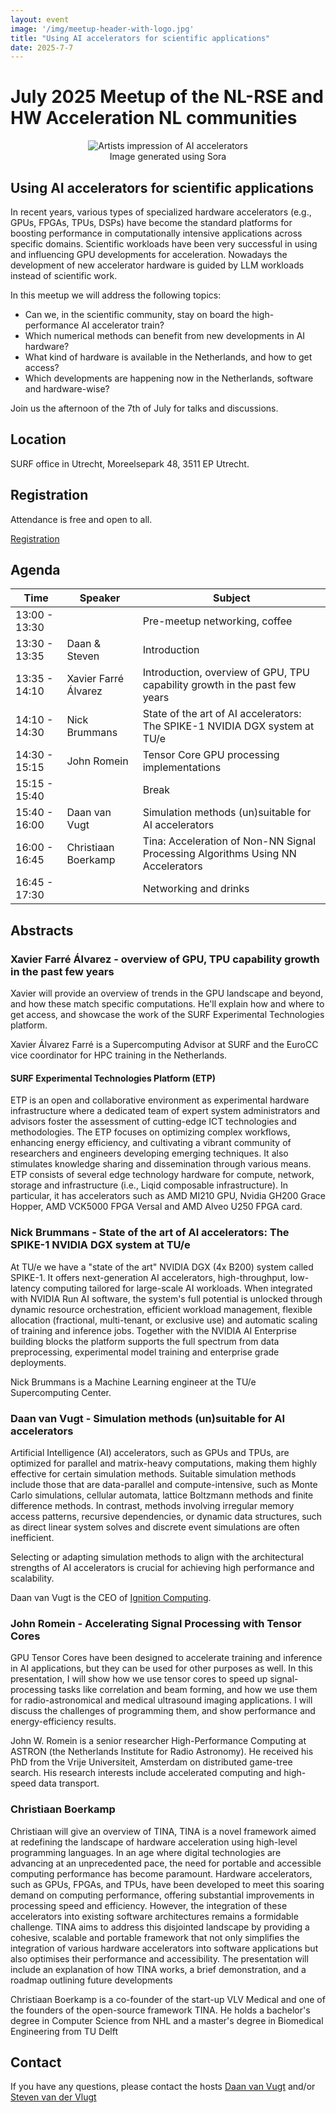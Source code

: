 ```yaml
---
layout: event
image: '/img/meetup-header-with-logo.jpg'
title: "Using AI accelerators for scientific applications"
date: 2025-7-7
---
```


# July 2025 Meetup of the NL-RSE and HW Acceleration NL communities
<!--break-->
<figure style="text-align:center">
    <img src="/img/meetups/ai-accel.png"
         alt="Artists impression of AI accelerators">
    <figcaption>Image generated using Sora 
    </figcaption>
</figure>

## Using AI accelerators for scientific applications
In recent years, various types of specialized hardware accelerators (e.g., GPUs, FPGAs, TPUs, DSPs) have become the standard platforms for boosting performance in computationally intensive applications across specific domains.
Scientific workloads have been very successful in using and influencing GPU developments for acceleration.
Nowadays the development of new accelerator hardware is guided by LLM workloads
instead of scientific work.

In this meetup we will address the following topics:

 * Can we, in the scientific community, stay on board the high-performance AI accelerator train?
 * Which numerical methods can benefit from new developments in AI hardware?
 * What kind of hardware is available in the Netherlands, and how to get access?
 * Which developments are happening now in the Netherlands, software and hardware-wise?

Join us the afternoon of the 7th of July for talks and discussions.

## Location
SURF office in Utrecht, Moreelsepark 48, 3511 EP Utrecht.

## Registration
Attendance is free and open to all.

<a class="btn btn-outline btn-md hover:bg-primary" href="https://mobilizon.nl/events/469dee28-58cb-46f2-b6d9-c01ce4b6a0f2">
Registration
</a>

## Agenda

| Time | Speaker | Subject |
| --- | ------------ | ------- |
| 13:00 - 13:30 | | Pre-meetup networking, coffee
| 13:30 - 13:35 | Daan & Steven | Introduction |
| 13:35 - 14:10 | Xavier Farré Álvarez | Introduction, overview of GPU, TPU capability growth in the past few years |
| 14:10 - 14:30 | Nick Brummans | State of the art of AI accelerators: The SPIKE-1 NVIDIA DGX system at TU/e |
| 14:30 - 15:15 | John Romein | Tensor Core GPU processing implementations |
| 15:15 - 15:40 | | Break |
| 15:40 - 16:00 | Daan van Vugt | Simulation methods (un)suitable for AI accelerators |
| 16:00 - 16:45 | Christiaan Boerkamp | Tina: Acceleration of Non-NN Signal Processing Algorithms Using NN Accelerators|
| 16:45 - 17:30 | | Networking and drinks |

## Abstracts

### Xavier Farré Álvarez - overview of GPU, TPU capability growth in the past few years
Xavier will provide an overview of trends in the GPU landscape and beyond, and how these match specific computations. He'll explain how and where to get access, and showcase the work of the SURF Experimental Technologies platform.

Xavier Álvarez Farré is a Supercomputing Advisor at SURF and the EuroCC vice coordinator for HPC training in the Netherlands.

#### SURF Experimental Technologies Platform (ETP)
ETP is an open and collaborative environment as experimental hardware infrastructure where a dedicated team of expert system administrators and advisors foster the assessment of cutting-edge ICT technologies and methodologies. The ETP focuses on optimizing complex workflows, enhancing energy efficiency, and cultivating a vibrant community of researchers and engineers developing emerging techniques. It also stimulates knowledge sharing and dissemination through various means. 
ETP consists of several edge technology hardware for compute, network, storage and infrastructure (i.e., Liqid composable infrastructure). In particular, it has accelerators such as AMD MI210 GPU, Nvidia GH200 Grace Hopper, AMD VCK5000 FPGA Versal and AMD Alveo U250 FPGA card.

### Nick Brummans - State of the art of AI accelerators: The SPIKE-1 NVIDIA DGX system at TU/e
At TU/e we have a "state of the art" NVIDIA DGX (4x B200) system called SPIKE-1. It offers next-generation AI accelerators, high-throughput, low-latency computing tailored for large-scale AI workloads. When integrated with NVIDIA Run AI software, the system's full potential is unlocked through dynamic resource orchestration, efficient workload management, flexible allocation (fractional, multi-tenant, or exclusive use) and automatic scaling of training and inference jobs. Together with the NVIDIA AI Enterprise building blocks the platform supports the full spectrum from data preprocessing,  experimental model training and enterprise grade deployments. 

Nick Brummans is a Machine Learning engineer at the TU/e Supercomputing Center.

### Daan van Vugt - Simulation methods (un)suitable for AI accelerators
Artificial Intelligence (AI) accelerators, such as GPUs and TPUs, are optimized for parallel and matrix-heavy computations, making them highly effective for certain simulation methods. Suitable simulation methods include those that are data-parallel and compute-intensive, such as Monte Carlo simulations, cellular automata, lattice Boltzmann methods and finite difference methods. In contrast, methods involving irregular memory access patterns, recursive dependencies, or dynamic data structures, such as direct linear system solves and discrete event simulations are often inefficient.

Selecting or adapting simulation methods to align with the architectural strengths of AI accelerators is crucial for achieving high performance and scalability.

Daan van Vugt is the CEO of [Ignition Computing](https://ignitioncomputing.com).

### John Romein - Accelerating Signal Processing with Tensor Cores
GPU Tensor Cores have been designed to accelerate training and inference in AI applications, but they can be used for other purposes as well.  In this presentation, I will show how we use tensor cores to speed up signal-processing tasks like correlation and beam forming, and how we use them for radio-astronomical and medical ultrasound imaging applications.  I will discuss the challenges of programming them, and show performance and energy-efficiency results.

John W. Romein is a senior researcher High-Performance Computing at ASTRON (the Netherlands Institute for Radio Astronomy). He received his PhD from the Vrije Universiteit, Amsterdam on distributed game-tree search. His research interests include accelerated computing and high-speed data transport.

### Christiaan Boerkamp
Christiaan will give an overview of TINA, TINA is a novel framework aimed at redefining the landscape of hardware acceleration using high-level programming languages. In an age where digital technologies are advancing at an unprecedented pace, the need for portable and accessible computing performance has become paramount. Hardware accelerators, such as GPUs, FPGAs, and TPUs, have been developed to meet this soaring demand on computing performance, offering substantial improvements in processing speed and efficiency. However, the integration of these accelerators into existing software architectures remains a formidable challenge. TINA aims to address this disjointed landscape by providing a cohesive, scalable and portable framework that not only simplifies the integration of various hardware accelerators into software applications but also optimises their performance and accessibility. The presentation will include an explanation of how TINA works, a brief demonstration, and a roadmap outlining future developments

Christiaan Boerkamp is a co-founder of the start-up VLV Medical and one of the founders of the open-source framework TINA. He holds a bachelor's degree in Computer Science from NHL and a master's degree in Biomedical Engineering from TU Delft

## Contact
If you have any questions, please contact the hosts [Daan van Vugt](mailto:dvanvugt@ignitioncomputing.com) and/or [Steven van der Vlugt](mailto:vlugt@astron.nl)
